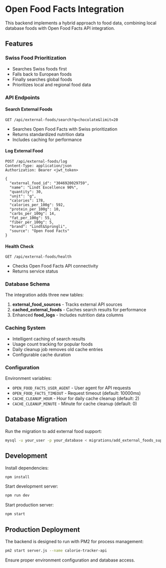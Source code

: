 # Open Food Facts Integration

This backend implements a hybrid approach to food data, combining local database foods with Open Food Facts API integration.

## Features

### Swiss Food Prioritization
- Searches Swiss foods first
- Falls back to European foods
- Finally searches global foods
- Prioritizes local and regional food data

### API Endpoints

#### Search External Foods
```
GET /api/external-foods/search?q=chocolate&limit=20
```
- Searches Open Food Facts with Swiss prioritization
- Returns standardized nutrition data
- Includes caching for performance

#### Log External Food
```
POST /api/external-foods/log
Content-Type: application/json
Authorization: Bearer <jwt_token>

{
  "external_food_id": "3046920029759",
  "name": "Lindt Excellence 90%",
  "quantity": 30,
  "unit": "g",
  "calories": 178,
  "calories_per_100g": 592,
  "protein_per_100g": 10,
  "carbs_per_100g": 14,
  "fat_per_100g": 55,
  "fiber_per_100g": 5,
  "brand": "Lindt&Sprüngli",
  "source": "Open Food Facts"
}
```

#### Health Check
```
GET /api/external-foods/health
```
- Checks Open Food Facts API connectivity
- Returns service status

### Database Schema

The integration adds three new tables:

1. **external_food_sources** - Tracks external API sources
2. **cached_external_foods** - Caches search results for performance
3. Enhanced **food_logs** - Includes nutrition data columns

### Caching System

- Intelligent caching of search results
- Usage count tracking for popular foods
- Daily cleanup job removes old cache entries
- Configurable cache duration

### Configuration

Environment variables:
- `OPEN_FOOD_FACTS_USER_AGENT` - User agent for API requests
- `OPEN_FOOD_FACTS_TIMEOUT` - Request timeout (default: 10000ms)
- `CACHE_CLEANUP_HOUR` - Hour for daily cache cleanup (default: 2)
- `CACHE_CLEANUP_MINUTE` - Minute for cache cleanup (default: 0)

## Database Migration

Run the migration to add external food support:

```bash
mysql -u your_user -p your_database < migrations/add_external_foods_support.sql
```

## Development

Install dependencies:
```bash
npm install
```

Start development server:
```bash
npm run dev
```

Start production server:
```bash
npm start
```

## Production Deployment

The backend is designed to run with PM2 for process management:

```bash
pm2 start server.js --name calorie-tracker-api
```

Ensure proper environment configuration and database access.